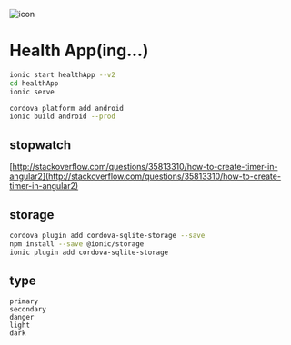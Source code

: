 ![icon](https://github.com/ddulhddul/HealthApp-byIonic2/blob/master/icon.png?raw=true)

# Health App(ing...)
```bash
ionic start healthApp --v2
cd healthApp
ionic serve

cordova platform add android
ionic build android --prod
```

## stopwatch
[http://stackoverflow.com/questions/35813310/how-to-create-timer-in-angular2](http://stackoverflow.com/questions/35813310/how-to-create-timer-in-angular2)

## storage
```bash
cordova plugin add cordova-sqlite-storage --save
npm install --save @ionic/storage
ionic plugin add cordova-sqlite-storage
```

## type
    primary
    secondary
    danger
    light
    dark
